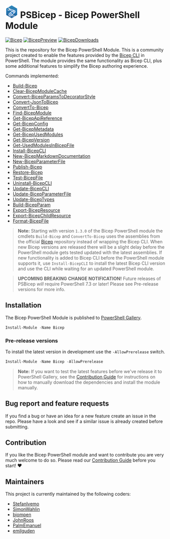 # ![BicepIcon] PSBicep - Bicep PowerShell Module

[![Bicep]][BicepGallery] [![BicepPreview]][BicepGalleryPreview] [![BicepDownloads]][BicepGallery]

This is the repository for the Bicep PowerShell Module. This is a community project created to enable the features provided by the [Bicep CLI](https://github.com/Azure/bicep) in PowerShell. The module provides the same functionality as Bicep CLI, plus some additional features to simplify the Bicep authoring experience.

Commands implemented:

- [Build-Bicep](./Docs/Help/Build-Bicep.md)
- [Clear-BicepModuleCache](./Docs/Help/Clear-BicepModuleCache.md)
- [Convert-BicepParamsToDecoratorStyle](./Docs/Help/Convert-BicepParamsToDecoratorStyle.md)
- [Convert-JsonToBicep](./Docs/Help/Convert-JsonToBicep.md)
- [ConvertTo-Bicep](./Docs/Help/ConvertTo-Bicep.md)
- [Find-BicepModule](./Docs/Help/Find-BicepModule.md)
- [Get-BicepApiReference](./Docs/Help/Get-BicepApiReference.md)
- [Get-BicepConfig](./Docs/Help/Get-BicepConfig.md)
- [Get-BicepMetadata](./Docs/Help/Get-BicepMetadata.md)
- [Get-BicepUsedModules](./Docs/Help/Get-BicepUsedModules.md)
- [Get-BicepVersion](./Docs/Help/Get-BicepVersion.md)
- [Get-UsedModulesInBicepFile](./Docs/Help/Get-UsedModulesInBicepFile.md)
- [Install-BicepCLI](./Docs/Help/Install-BicepCLI.md)
- [New-BicepMarkdownDocumentation](./Docs/Help/New-BicepMarkdownDocumentation.md)
- [New-BicepParameterFile](./Docs/Help/New-BicepParameterFile.md)
- [Publish-Bicep](./Docs/Help/Publish-Bicep.md)
- [Restore-Bicep](./Docs/Help/Restore-Bicep.md)
- [Test-BicepFile](./Docs/Help/Test-BicepFile.md)
- [Uninstall-BicepCLI](./Docs/Help/Uninstall-BicepCLI.md)
- [Update-BicepCLI](./Docs/Help/Update-BicepCLI.md)
- [Update-BicepParameterFile](./Docs/Help/Update-BicepParameterFile.md)
- [Update-BicepTypes](./Docs/Help/Update-BicepTypes.md)
- [Build-BicepParam](./Docs/Help/Build-BicepParam.md)
- [Export-BicepResource](./Docs/Help/Export-BicepResource.md)
- [Export-BicepChildResource](./Docs/Help/Export-BicepChildResource.md)
- [Format-BicepFile](./Docs/Help/Format-BicepFile.md)


>**Note:** Starting with version `1.3.0` of the Bicep PowerShell module the cmdlets `Build-Bicep` and `ConvertTo-Bicep` uses the assemblies from the official [Bicep](https://github.com/Azure/bicep) repository instead of wrapping the Bicep CLI. When new Bicep versions are released there will be a slight delay before the PowerShell module gets tested updated with the latest assemblies. If new functionality is added to Bicep CLI before the PowerShell module supports it, use `Install-BicepCLI` to install the latest Bicep CLI version and use the CLI while waiting for an updated PowerShell module.

>**UPCOMING BREAKING CHANGE NOTIFICATION!** Future releases of PSBicep _will_ require PowerShell 7.3 or later! Please see Pre-release versions for more info.

## Installation

The Bicep PowerShell Module is published to [PowerShell Gallery](https://www.powershellgallery.com/packages/Bicep/).

```powershell
Install-Module -Name Bicep
```

### Pre-release versions

To install the latest version in development use the `-AllowPrerelease` switch.

```powershell
Install-Module -Name Bicep -AllowPrerelease
```

>**Note:** If you want to test the latest features before we've release it to PowerShell Gallery, see the [Contribution Guide](CONTRIBUTING.md) for instructions on how to manually download the dependencies and install the module manually.

## Bug report and feature requests

If you find a bug or have an idea for a new feature create an issue in the repo. Please have a look and see if a similar issue is already created before submitting.

## Contribution

If you like the Bicep PowerShell module and want to contribute you are very much welcome to do so. Please read our [Contribution Guide](CONTRIBUTING.md) before you start! ❤

## Maintainers

This project is currently maintained by the following coders:

- [StefanIvemo](https://github.com/StefanIvemo)
- [SimonWahlin](https://github.com/SimonWahlin)
- [bjompen](https://github.com/bjompen)
- [JohnRoos](https://github.com/JohnRoos)
- [PalmEmanuel](https://github.com/PalmEmanuel)
- [emilguden](https://github.com/emilguden)

<!-- References -->
[BicepIcon]: logo/BicePS_40px.png
[Bicep]: https://img.shields.io/badge/Bicep-v2.5.0-blue
[BicepPreview]: https://img.shields.io/badge/Bicep-v2.5.0--Preview1-red
[BicepDownloads]: https://img.shields.io/powershellgallery/dt/Bicep
[BicepGallery]: https://www.powershellgallery.com/packages/Bicep/
[BicepGalleryPreview]: https://www.powershellgallery.com/packages/Bicep/2.5.0-Preview1
